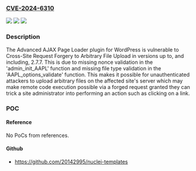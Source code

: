 ### [CVE-2024-6310](https://cve.mitre.org/cgi-bin/cvename.cgi?name=CVE-2024-6310)
![](https://img.shields.io/static/v1?label=Product&message=Advanced%20AJAX%20Page%20Loader&color=blue)
![](https://img.shields.io/static/v1?label=Version&message=*%3C%3D%202.7.7%20&color=brighgreen)
![](https://img.shields.io/static/v1?label=Vulnerability&message=CWE-352%20Cross-Site%20Request%20Forgery%20(CSRF)&color=brighgreen)

### Description

The Advanced AJAX Page Loader plugin for WordPress is vulnerable to Cross-Site Request Forgery to Arbitrary File Upload in versions up to, and including, 2.7.7. This is due to missing nonce validation in the 'admin_init_AAPL' function and missing file type validation in the 'AAPL_options_validate' function. This makes it possible for unauthenticated attackers to upload arbitrary files on the affected site's server which may make remote code execution possible via a forged request granted they can trick a site administrator into performing an action such as clicking on a link.

### POC

#### Reference
No PoCs from references.

#### Github
- https://github.com/20142995/nuclei-templates


